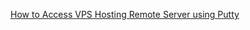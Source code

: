 [How to Access VPS Hosting Remote Server using Putty](https://youtu.be/ImtnOGXpCdk?si=adtxf86Tt6KJ8K3l)
